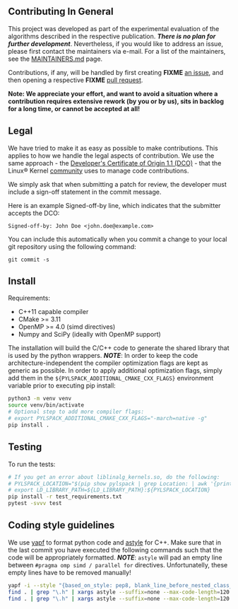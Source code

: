 ## Contributing In General
This project was developed as part of the experimental evaluation of the algorithms
described in the respective publication. ***There is no plan for further development***. Nevertheless, if you would like to address an issue, please first
contact the maintainers via e-mail. For a list of the maintainers, see the [MAINTAINERS.md](MAINTAINERS.md) page.

Contributions, if any, will be handled by first creating **FIXME** [an issue](https://github.com/ibm/repo-template/issues),
and then opening a respective **FIXME** [pull request](https://github.com/ibm/repo-template/pulls).

**Note: We appreciate your effort, and want to avoid a situation where a contribution
requires extensive rework (by you or by us), sits in backlog for a long time, or
cannot be accepted at all!**

## Legal

We have tried to make it as easy as possible to make contributions. This
applies to how we handle the legal aspects of contribution. We use the
same approach - the [Developer's Certificate of Origin 1.1 (DCO)](https://github.com/hyperledger/fabric/blob/master/docs/source/DCO1.1.txt) - that the Linux® Kernel [community](https://elinux.org/Developer_Certificate_Of_Origin)
uses to manage code contributions.

We simply ask that when submitting a patch for review, the developer
must include a sign-off statement in the commit message.

Here is an example Signed-off-by line, which indicates that the
submitter accepts the DCO:

```
Signed-off-by: John Doe <john.doe@example.com>
```

You can include this automatically when you commit a change to your
local git repository using the following command:

```
git commit -s
```

## Install

Requirements:
- C++11 capable compiler
- CMake >= 3.11
- OpenMP >= 4.0 (simd directives)
- Numpy and SciPy (ideally with OpenMP support)

The installation will build the C/C++ code to generate the shared library that is used by the python wrappers. ***NOTE***: In order to keep the code architecture-independent the compiler optimization flags are kept as generic as possible. In order to apply additional optimization flags, simply add them in the `${PYLSPACK_ADDITIONAL_CMAKE_CXX_FLAGS}` environment variable prior to executing pip install:
```bash
python3 -m venv venv
source venv/bin/activate
# Optional step to add more compiler flags:
# export PYLSPACK_ADDITIONAL_CMAKE_CXX_FLAGS="-march=native -g"
pip install .
```

## Testing

To run the tests:
```bash
# If you get an error about liblinalg_kernels.so, do the following:
# PYLSPACK_LOCATION="$(pip show pylspack | grep Location: | awk '{print $2}')/pylspack/)"
# export LD_LIBRARY_PATH=${LD_LIBRARY_PATH}:${PYLSPACK_LOCATION}
pip install -r test_requirements.txt
pytest -svvv test
```

## Coding style guidelines
We use [yapf](https://github.com/google/yapf) to format python code and [astyle](http://astyle.sourceforge.net/) for C++.
Make sure that in the last commit you have executed the following commands such that the code will be appropriately formatted.
***NOTE***: `astyle` will pad an empty line between `#pragma omp simd / parallel for` directives. Unfortunatelly, these empty lines have to be removed manually!
```bash
yapf -i --style "{based_on_style: pep8, blank_line_before_nested_class_or_def: true, indent_dictionary_value: true, dedent_closing_brackets: true, column_limit: 99}" --recursive .
find . | grep "\.h" | xargs astyle --suffix=none --max-code-length=120 --indent=spaces=2 --pad-oper --convert-tabs --unpad-paren --delete-empty-lines
find . | grep "\.h" | xargs astyle --suffix=none --max-code-length=120 --indent=spaces=2 --add-braces --convert-tabs --align-pointer=name --style=google --indent-classes --pad-oper --pad-paren-in --pad-header --break-blocks --break-after-logical 
```